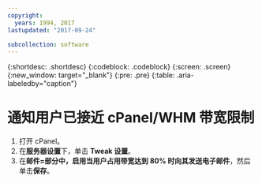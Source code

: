 ```yaml
---
copyright:
  years: 1994, 2017
lastupdated: "2017-09-24"

subcollection: software
---
```


{:shortdesc: .shortdesc}
{:codeblock: .codeblock}
{:screen: .screen}
{:new_window: target="_blank"}
{:pre: .pre}
{:table: .aria-labeledby="caption"}

# 通知用户已接近 cPanel/WHM 带宽限制

1. 打开 cPanel。
2. 在**服务器设置**下，单击 **Tweak 设置**。 
3. 在**邮件=**部分中，启用**当用户占用带宽达到 80% 时向其发送电子邮件**，然后单击**保存**。
